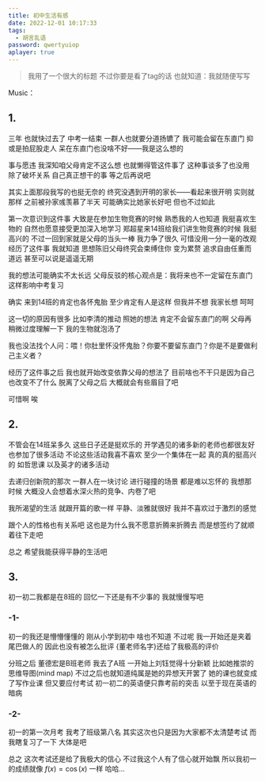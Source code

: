 ```yaml
---
title: 初中生活有感
date: 2022-12-01 10:17:33
tags:
  - 胡言乱语
password: qwertyuiop
aplayer: true
---
```


> 我用了一个很大的标题 不过你要是看了tag的话 也就知道：我就随便写写

Music：

<meting-js
 id="1368450369"
 server="netease"
 type="song"
 theme="#C20C0C">
</meting-js>

## 1.

三年 也就快过去了 中考一结束 一群人也就要分道扬镳了 我可能会留在东直门 抑或是拍屁股走人 呆在东直门也没啥不好——我是这么想的

事与愿违 我深知咱父母肯定不这么想 也就懒得管这件事了 这种事谈多了也没用 除了破坏关系 自己真正想干的事 等之后再说吧

其实上面那段我写的也挺无奈的 终究没遇到开明的家长——看起来很开明 实则就那样 之前被孙家彧羡慕了半天 可能确实比她家长好吧 但也不过如此

第一次意识到这件事 大致是在参加生物竞赛的时候 熟悉我的人也知道 我挺喜欢生物的 自然也愿意接受更加深入地学习 郑超星来14班给我们讲生物竞赛的时候 我挺高兴的 不过一回到家就是父母的当头一棒 我力争了很久 可惜没用一分一毫的改观 经历了这件事 我就知道 思想陈旧父母终究会束缚住你 变为累赘 追求自由任重而道远 甚至可以说是遥遥无期

我的想法可能确实不太长远 父母反驳的核心观点是：我将来也不一定留在东直门 这样影响中考复习

确实 来到14班的肯定也各怀鬼胎 至少肯定有人是这样 但我并不想 我家长想 呵呵

这一切的原因有很多 比如李清的推动 照她的想法 肯定不会留东直门的啊 父母再稍微过度理解一下 我的生物就泡汤了

我也没法找个人问：喂！你肚里怀没怀鬼胎？你要不要留东直门？你是不是要做利己主义者？

经历了这件事之后 我也就开始改变依靠父母的想法了 目前啥也不干只是因为自己也改变不了什么 脱离了父母之后 大概就会有些眉目了吧

可惜啊 唉

## 2.

不管会在14班呆多久 这些日子还是挺欢乐的 开学遇见的诸多新的老师也都很友好 也参加了很多活动 不论这些活动我喜不喜欢 至少一个集体在一起 真的真的挺高兴的 如哲思课 以及英才的诸多活动

去递归创新院的那次 一群人在一块讨论 进行碰撞的场景 都是难以忘怀的 我想那时候 大概没人会想着水深火热的竞争、内卷了吧

我所渴望的生活 就跟开篇的歌一样 平静、淡雅就很好 我并不喜欢过于激烈的感觉 

跟个人的性格也有关系吧 这也是为什么我不愿意折腾来折腾去 而是想签约了就顺着往下走吧

总之 希望我能获得平静的生活吧

## 3.

初一初二我都是在8班的 回忆一下还是有不少事的 我就慢慢写吧

### -1-

初一的我还是懵懵懂懂的 刚从小学到初中 啥也不知道 不过呢 我一开始还是夹着尾巴做人的 因此也没有被怎么批评 {董老师名字}还给了我极高的评价

分班之后 董德宏是B班老师 我去了A班 一开始上刘钰觉得十分新颖 比如她推崇的思维导图(mind map) 不过之后也就知道纯属是她的异想天开罢了 她的课也就变成了写作业课 但又要应付考试 初一初二的英语便只靠考前的突击 以至于现在英语的暗病

### -2-

初一的第一次月考 我考了班级第八名 其实这次也只是因为大家都不太清楚考试 而我瞎复习了一下 大体是吧

总之 这次考试还是给了我极大的信心 不过我这个人有了信心就开始飘 所以我初一的成绩就像 $f(x)=\cos(x)$ 一样 哈哈...

